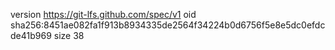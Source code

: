 version https://git-lfs.github.com/spec/v1
oid sha256:8451ae082fa1f913b8934335de2564f34224b0d6756f5e8e5dc0efdcde41b969
size 38
